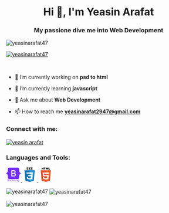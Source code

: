 <h1 align="center">Hi 👋, I'm Yeasin Arafat</h1>
<h3 align="center">My passione dive me into Web Development</h3>

<p align="left"> <img src="https://komarev.com/ghpvc/?username=yeasinarafat47&label=Profile%20views&color=0e75b6&style=flat" alt="yeasinarafat47" /> </p>

<p align="left"> <a href="https://github.com/ryo-ma/github-profile-trophy"><img src="https://github-profile-trophy.vercel.app/?username=yeasinarafat47" alt="yeasinarafat47" /></a> </p>

<p align="left"> <a href="https://twitter.com/" target="blank"><img src="https://img.shields.io/twitter/follow/?logo=twitter&style=for-the-badge" alt="" /></a> </p>

- 🔭 I’m currently working on **psd to html**

- 🌱 I’m currently learning **javascript**

- 💬 Ask me about **Web Development**

- 📫 How to reach me **yeasinarafat2947@gmail.com**

<h3 align="left">Connect with me:</h3>
<p align="left">
<a href="https://fb.com/yeasin arafat" target="blank"><img align="center" src="https://raw.githubusercontent.com/rahuldkjain/github-profile-readme-generator/master/src/images/icons/Social/facebook.svg" alt="yeasin arafat" height="30" width="40" /></a>
</p>

<h3 align="left">Languages and Tools:</h3>
<p align="left"> <a href="https://getbootstrap.com" target="_blank" rel="noreferrer"> <img src="https://raw.githubusercontent.com/devicons/devicon/master/icons/bootstrap/bootstrap-plain-wordmark.svg" alt="bootstrap" width="40" height="40"/> </a> <a href="https://www.w3schools.com/css/" target="_blank" rel="noreferrer"> <img src="https://raw.githubusercontent.com/devicons/devicon/master/icons/css3/css3-original-wordmark.svg" alt="css3" width="40" height="40"/> </a> <a href="https://www.w3.org/html/" target="_blank" rel="noreferrer"> <img src="https://raw.githubusercontent.com/devicons/devicon/master/icons/html5/html5-original-wordmark.svg" alt="html5" width="40" height="40"/> </a> </p>

<p><img align="left" src="https://github-readme-stats.vercel.app/api/top-langs?username=yeasinarafat47&show_icons=true&locale=en&layout=compact" alt="yeasinarafat47" /></p>

<p>&nbsp;<img align="center" src="https://github-readme-stats.vercel.app/api?username=yeasinarafat47&show_icons=true&locale=en" alt="yeasinarafat47" /></p>

<p><img align="center" src="https://github-readme-streak-stats.herokuapp.com/?user=yeasinarafat47&" alt="yeasinarafat47" /></p>

